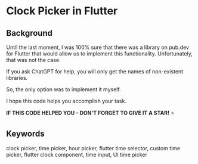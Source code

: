 # Clock Picker in Flutter

## Background

Until the last moment, I was 100% sure that there was a library on pub.dev for Flutter that would allow us to implement this functionality. Unfortunately, that was not the case.

If you ask ChatGPT for help, you will only get the names of non-existent libraries.

So, the only option was to implement it myself.

I hope this code helps you accomplish your task.

**IF THIS CODE HELPED YOU – DON'T FORGET TO GIVE IT A STAR!** ⭐

## Keywords
clock picker, time picker, hour picker, flutter time selector, custom time picker, flutter clock component, time input, UI time picker
